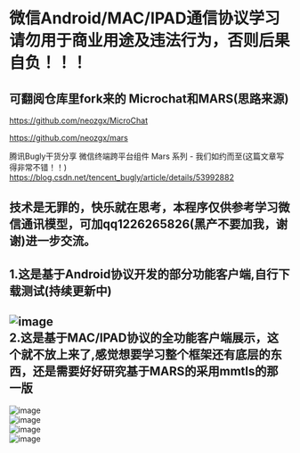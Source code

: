 微信Android/MAC/IPAD通信协议学习  
请勿用于商业用途及违法行为，否则后果自负！！！
==== 
可翻阅仓库里fork来的 Microchat和MARS(思路来源)
-------  
https://github.com/neozgx/MicroChat  

https://github.com/neozgx/mars  

腾讯Bugly干货分享 微信终端跨平台组件 Mars 系列 - 我们如约而至(这篇文章写得非常不错！！)
https://blog.csdn.net/tencent_bugly/article/details/53992882

技术是无罪的，快乐就在思考，本程序仅供参考学习微信通讯模型，可加qq1226265826(黑产不要加我，谢谢)进一步交流。 
-------  
1.这是基于Android协议开发的部分功能客户端,自行下载测试(持续更新中)
-------  
![image](https://github.com/neozgx/WeChatProtocolStudy/blob/master/%E5%BE%AE%E4%BF%A1%E5%9B%BE%E7%89%87_20190316223500.png)  
2.这是基于MAC/IPAD协议的全功能客户端展示，这个就不放上来了,感觉想要学习整个框架还有底层的东西，还是需要好好研究基于MARS的采用mmtls的那一版  
-------  
![image](https://github.com/neozgx/WeChatProtocolStudy/blob/master/1.png)  
![image](https://github.com/neozgx/WeChatProtocolStudy/blob/master/2.png)  
![image](https://github.com/neozgx/WeChatProtocolStudy/blob/master/3.png)  
![image](https://github.com/neozgx/WeChatProtocolStudy/blob/master/4.png)









